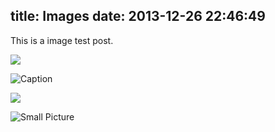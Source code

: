 title: Images
date: 2013-12-26 22:46:49
---

This is a image test post.

![](assets/images/HNCK0537.jpg)

![Caption](assets/images/HNCK6173.jpg)

![](assets/images/HNCK8229.jpg)

![Small Picture](http://placehold.it/350x150.jpg)
